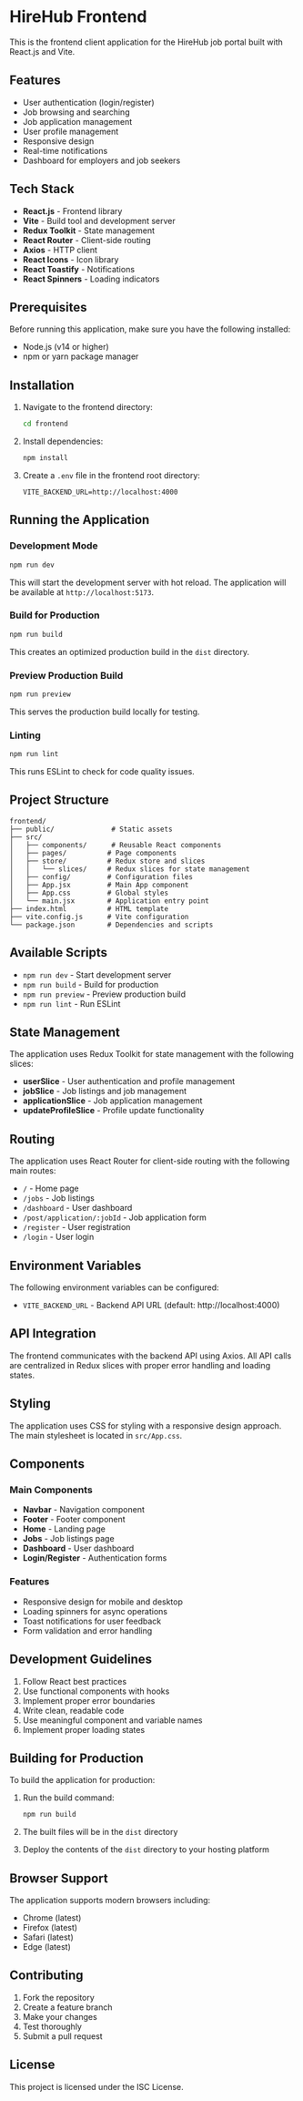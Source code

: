 # HireHub Frontend

This is the frontend client application for the HireHub job portal built with React.js and Vite.

## Features

- User authentication (login/register)
- Job browsing and searching
- Job application management
- User profile management
- Responsive design
- Real-time notifications
- Dashboard for employers and job seekers

## Tech Stack

- **React.js** - Frontend library
- **Vite** - Build tool and development server
- **Redux Toolkit** - State management
- **React Router** - Client-side routing
- **Axios** - HTTP client
- **React Icons** - Icon library
- **React Toastify** - Notifications
- **React Spinners** - Loading indicators

## Prerequisites

Before running this application, make sure you have the following installed:

- Node.js (v14 or higher)
- npm or yarn package manager

## Installation

1. Navigate to the frontend directory:
   ```bash
   cd frontend
   ```

2. Install dependencies:
   ```bash
   npm install
   ```

3. Create a `.env` file in the frontend root directory:
   ```env
   VITE_BACKEND_URL=http://localhost:4000
   ```

## Running the Application

### Development Mode
```bash
npm run dev
```
This will start the development server with hot reload. The application will be available at `http://localhost:5173`.

### Build for Production
```bash
npm run build
```
This creates an optimized production build in the `dist` directory.

### Preview Production Build
```bash
npm run preview
```
This serves the production build locally for testing.

### Linting
```bash
npm run lint
```
This runs ESLint to check for code quality issues.

## Project Structure

```
frontend/
├── public/              # Static assets
├── src/
│   ├── components/      # Reusable React components
│   ├── pages/          # Page components
│   ├── store/          # Redux store and slices
│   │   └── slices/     # Redux slices for state management
│   ├── config/         # Configuration files
│   ├── App.jsx         # Main App component
│   ├── App.css         # Global styles
│   └── main.jsx        # Application entry point
├── index.html          # HTML template
├── vite.config.js      # Vite configuration
└── package.json        # Dependencies and scripts
```

## Available Scripts

- `npm run dev` - Start development server
- `npm run build` - Build for production
- `npm run preview` - Preview production build
- `npm run lint` - Run ESLint

## State Management

The application uses Redux Toolkit for state management with the following slices:

- **userSlice** - User authentication and profile management
- **jobSlice** - Job listings and job management
- **applicationSlice** - Job application management
- **updateProfileSlice** - Profile update functionality

## Routing

The application uses React Router for client-side routing with the following main routes:

- `/` - Home page
- `/jobs` - Job listings
- `/dashboard` - User dashboard
- `/post/application/:jobId` - Job application form
- `/register` - User registration
- `/login` - User login

## Environment Variables

The following environment variables can be configured:

- `VITE_BACKEND_URL` - Backend API URL (default: http://localhost:4000)

## API Integration

The frontend communicates with the backend API using Axios. All API calls are centralized in Redux slices with proper error handling and loading states.

## Styling

The application uses CSS for styling with a responsive design approach. The main stylesheet is located in `src/App.css`.

## Components

### Main Components
- **Navbar** - Navigation component
- **Footer** - Footer component
- **Home** - Landing page
- **Jobs** - Job listings page
- **Dashboard** - User dashboard
- **Login/Register** - Authentication forms

### Features
- Responsive design for mobile and desktop
- Loading spinners for async operations
- Toast notifications for user feedback
- Form validation and error handling

## Development Guidelines

1. Follow React best practices
2. Use functional components with hooks
3. Implement proper error boundaries
4. Write clean, readable code
5. Use meaningful component and variable names
6. Implement proper loading states

## Building for Production

To build the application for production:

1. Run the build command:
   ```bash
   npm run build
   ```

2. The built files will be in the `dist` directory

3. Deploy the contents of the `dist` directory to your hosting platform

## Browser Support

The application supports modern browsers including:
- Chrome (latest)
- Firefox (latest)
- Safari (latest)
- Edge (latest)

## Contributing

1. Fork the repository
2. Create a feature branch
3. Make your changes
4. Test thoroughly
5. Submit a pull request

## License

This project is licensed under the ISC License.